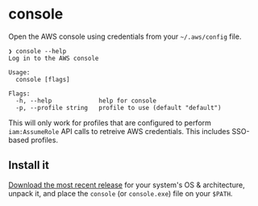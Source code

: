 # console

Open the AWS console using credentials from your `~/.aws/config` file.

```
❯ console --help
Log in to the AWS console

Usage:
  console [flags]

Flags:
  -h, --help             help for console
  -p, --profile string   profile to use (default "default")
```

This will only work for profiles that are configured to perform `iam:AssumeRole` API calls to retreive AWS credentials. This includes SSO-based profiles.

## Install it

[Download the most recent release](https://github.com/rclark/console/releases) for your system's OS & architecture, unpack it, and place the `console` (or `console.exe`) file on your `$PATH`.
